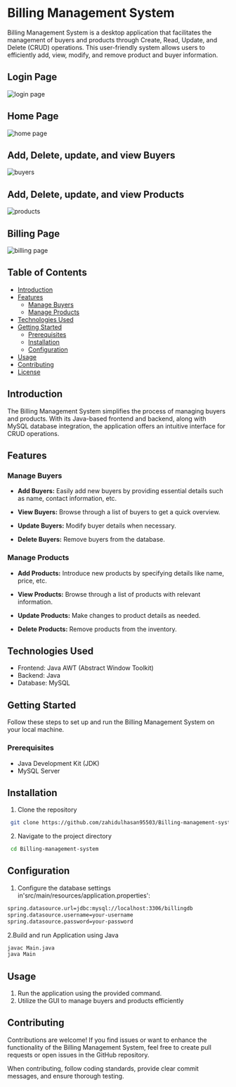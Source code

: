 # Billing Management System

Billing Management System is a desktop application that facilitates the management of buyers and products through Create, Read, Update, and Delete (CRUD) operations. This user-friendly system allows users to efficiently add, view, modify, and remove product and buyer information.

## Login Page
![login page](https://github.com/zahidulhasan95503/Billing-management-system/assets/102205229/66dfedde-d10a-4b20-9952-e9359234bd3f)
## Home Page
![home page](https://github.com/zahidulhasan95503/Billing-management-system/assets/102205229/c0516bb0-3c0d-46bb-9518-d5744acb29df)
## Add, Delete, update, and view Buyers
![buyers](https://github.com/zahidulhasan95503/Billing-management-system/assets/102205229/52f8c0dc-9596-4f25-b5b6-a44773da4f48)
## Add, Delete, update, and view Products
![products](https://github.com/zahidulhasan95503/Billing-management-system/assets/102205229/72537099-9c67-40f5-be5c-148917a70a50)
## Billing Page
![billing page](https://github.com/zahidulhasan95503/Billing-management-system/assets/102205229/0390da46-64e2-4e0c-a966-4a5fe170a246)


## Table of Contents

- [Introduction](#introduction)
- [Features](#features)
  - [Manage Buyers](#manage-buyers)
  - [Manage Products](#manage-products)
- [Technologies Used](#technologies-used)
- [Getting Started](#getting-started)
  - [Prerequisites](#prerequisites)
  - [Installation](#installation)
  - [Configuration](#configuration)
- [Usage](#usage)
- [Contributing](#contributing)
- [License](#license)

## Introduction

The Billing Management System simplifies the process of managing buyers and products. With its Java-based frontend and backend, along with MySQL database integration, the application offers an intuitive interface for CRUD operations.

## Features

### Manage Buyers

- **Add Buyers:** Easily add new buyers by providing essential details such as name, contact information, etc.

- **View Buyers:** Browse through a list of buyers to get a quick overview.

- **Update Buyers:** Modify buyer details when necessary.

- **Delete Buyers:** Remove buyers from the database.

### Manage Products

- **Add Products:** Introduce new products by specifying details like name, price, etc.

- **View Products:** Browse through a list of products with relevant information.

- **Update Products:** Make changes to product details as needed.

- **Delete Products:** Remove products from the inventory.

## Technologies Used

- Frontend: Java AWT (Abstract Window Toolkit)
- Backend: Java
- Database: MySQL

## Getting Started

Follow these steps to set up and run the Billing Management System on your local machine.

### Prerequisites

- Java Development Kit (JDK)
- MySQL Server



## Installation

1. Clone the repository

```bash
 git clone https://github.com/zahidulhasan95503/Billing-management-system.git

```
2. Navigate to the project directory   

```bash
 cd Billing-management-system

``` 

## Configuration

1. Configure the database settings in'src/main/resources/application.properties':

```bash
spring.datasource.url=jdbc:mysql://localhost:3306/billingdb
spring.datasource.username=your-username
spring.datasource.password=your-password

```

2.Build and run Application using Java

```bash
javac Main.java
java Main

```
## Usage


1. Run the application using the provided command.
2. Utilize the GUI to manage buyers and products efficiently




## Contributing

Contributions are welcome! If you find issues or want to enhance the functionality of the Billing Management System, feel free to create pull requests or open issues in the GitHub repository.

When contributing, follow coding standards, provide clear commit messages, and ensure thorough testing.

